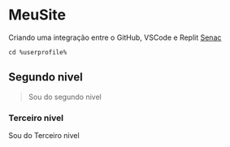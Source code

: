 # MeuSite
Criando uma integração entre o GitHub, VSCode e Replit [Senac](sp.senac.br)
```
cd %userprofile%
```
## Segundo nivel
> Sou do segundo nivel
### Terceiro nivel
Sou do Terceiro nivel
